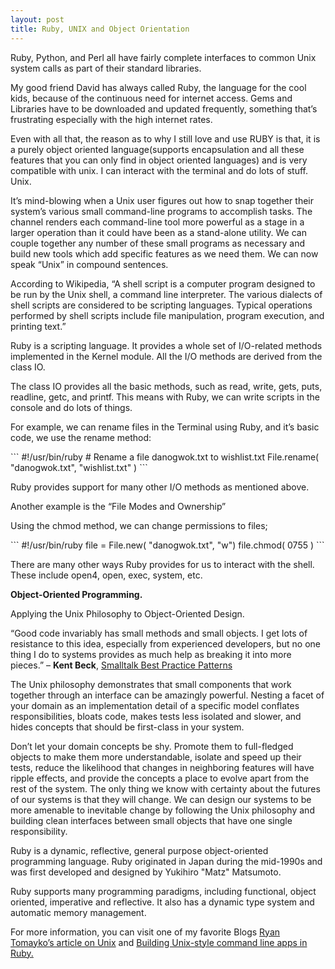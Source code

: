 ```yaml
---
layout: post
title: Ruby, UNIX and Object Orientation
---
```


<p>Ruby, Python, and Perl all have fairly complete interfaces to common Unix system calls as part of their standard libraries.</p>

<p>My good friend David has always called Ruby, the language for the cool kids, because of the continuous need for internet access. Gems and Libraries have to be downloaded and updated frequently, something that’s frustrating especially with the high internet rates.</p>

<p>Even with all that, the reason as to why I still love and use RUBY is that, it is a purely object oriented language(supports encapsulation and all these features that you can only find in object oriented languages) and is very compatible with unix. I can interact with the terminal and do lots of stuff. Unix.</p>

<p>It’s mind-blowing when a Unix user figures out how to snap together their system’s various small command-line programs to accomplish tasks. The channel renders each command-line tool more powerful as a stage in a larger operation than it could have been as a stand-alone utility. We can couple together any number of these small programs as necessary and build new tools which add specific features as we need them. We can now speak “Unix” in compound sentences.</p>

<p>According to Wikipedia, “A shell script is a computer program designed to be run by the Unix shell, a command line interpreter. The various dialects of shell scripts are considered to be scripting languages. Typical operations performed by shell scripts include file manipulation, program execution, and printing text.”</p>

<p>Ruby is a scripting language. It provides a whole set of I/O-related methods implemented in the Kernel module. All the I/O methods are derived from the class IO.</p>

<p>The class IO provides all the basic methods, such as read, write, gets, puts, readline, getc, and printf. This means with Ruby, we can write scripts in the console and do lots of things.</p>

<p>For example, we can rename files in the Terminal using Ruby, and it’s basic code, we use the rename method:<p>
```
#!/usr/bin/ruby # Rename a file danogwok.txt to wishlist.txt File.rename( "danogwok.txt", "wishlist.txt" )
```
<p>Ruby provides support for many other I/O methods as mentioned above.<p>

<p>Another example is the “File Modes and Ownership”</p>

<p>Using the chmod method, we can change permissions to files;</p>
```
#!/usr/bin/ruby file = File.new( "danogwok.txt", "w") file.chmod( 0755 )
```
<p>There are many other ways Ruby provides for us to interact with the shell. These include open4, open, exec, system, etc.</p>

<p><b>Object-Oriented Programming.</b></p>

<p>Applying the Unix Philosophy to Object-Oriented Design.</p>

<p>“Good code invariably has small methods and small objects. I get lots of resistance to this idea, especially from experienced developers, but no one thing I do to systems provides as much help as breaking it into more pieces.” – <b>Kent Beck</b>, <a href="http://www.amazon.com/Smalltalk-Best-Practice-Patterns-Kent/dp/013476904X" target="_blank">Smalltalk Best Practice Patterns</a></p>

<p>The Unix philosophy demonstrates that small components that work together through an interface can be amazingly powerful. Nesting a facet of your domain as an implementation detail of a specific model conflates responsibilities, bloats code, makes tests less isolated and slower, and hides concepts that should be first-class in your system.</p>

<p>Don’t let your domain concepts be shy. Promote them to full-fledged objects to make them more understandable, isolate and speed up their tests, reduce the likelihood that changes in neighboring features will have ripple effects, and provide the concepts a place to evolve apart from the rest of the system. The only thing we know with certainty about the futures of our systems is that they will change. We can design our systems to be more amenable to inevitable change by following the Unix philosophy and building clean interfaces between small objects that have one single responsibility.</p>

<p>Ruby is a dynamic, reflective, general purpose object-oriented programming language. Ruby originated in Japan during the mid-1990s and was first developed and designed by Yukihiro "Matz" Matsumoto.</p>

<p>Ruby supports many programming paradigms, including functional, object oriented, imperative and reflective. It also has a dynamic type system and automatic memory management.</p>

<p>For more information, you can visit one of my favorite Blogs <a href="http://tomayko.com/writings/unicorn-is-unix"target="_blank">Ryan Tomayko’s article on Unix</a> and <a href="https://practicingruby.com/articles/building-unix-style-command-line-applications" target="_blank">Building Unix-style command line apps in Ruby.</a></p>
